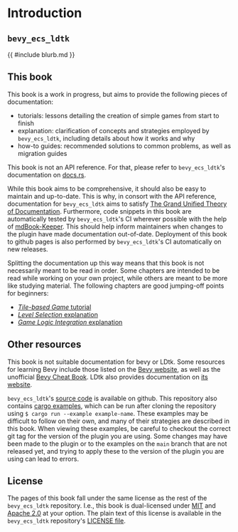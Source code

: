 # Introduction

## `bevy_ecs_ldtk`

{{ #include blurb.md }}

## This book
This book is a work in progress, but aims to provide the following pieces of documentation:
- tutorials: lessons detailing the creation of simple games from start to finish
- explanation: clarification of concepts and strategies employed by `bevy_ecs_ldtk`, including details about how it works and why
- how-to guides: recommended solutions to common problems, as well as migration guides

This book is not an API reference.
For that, please refer to `bevy_ecs_ldtk`'s documentation on [docs.rs](https://docs.rs/bevy_ecs_ldtk/).

While this book aims to be comprehensive, it should also be easy to maintain and up-to-date.
This is why, in consort with the API reference, documentation for `bevy_ecs_ldtk` aims to satisfy [The Grand Unified Theory of Documentation](https://documentation.divio.com/).
Furthermore, code snippets in this book are automatically tested by `bevy_ecs_ldtk`'s CI wherever possible with the help of [mdBook-Keeper](https://github.com/tfpk/mdbook-keeper/).
This should help inform maintainers when changes to the plugin have made documentation out-of-date.
Deployment of this book to github pages is also performed by `bevy_ecs_ldtk`'s CI automatically on new releases.

Splitting the documentation up this way means that this book is not necessarily meant to be read in order.
Some chapters are intended to be read while working on your own project, while others are meant to be more like studying material.
The following chapters are good jumping-off points for beginners:
- [*Tile-based Game* tutorial](tutorials/tile-based-game/index.html)
- [*Level Selection* explanation](explanation/level-selection.md)
- [*Game Logic Integration* explanation](explanation/game-logic-integration.md)

## Other resources
This book is not suitable documentation for bevy or LDtk.
Some resources for learning Bevy include those listed on the [Bevy website](https://bevyengine.org/learn), as well as the unofficial [Bevy Cheat Book](https://bevy-cheatbook.github.io/).
LDtk also provides documentation on [its website](https://ldtk.io/docs/).

`bevy_ecs_ldtk`'s [source code](https://github.com/Trouv/bevy_ecs_ldtk) is available on github.
This repository also contains [cargo examples](https://github.com/Trouv/bevy_ecs_ldtk/tree/v0.11.0/examples), which can be run after cloning the repository using `$ cargo run --example example-name`. <!-- x-release-please-version -->
These examples may be difficult to follow on their own, and many of their strategies are described in this book.
When viewing these examples, be careful to checkout the correct git tag for the version of the plugin you are using.
Some changes may have been made to the plugin or to the examples on the `main` branch that are not released yet, and trying to apply these to the version of the plugin you are using can lead to errors.

## License
The pages of this book fall under the same license as the rest of the `bevy_ecs_ldtk` repository.
I.e., this book is dual-licensed under [MIT](http://opensource.org/licenses/MIT) and [Apache 2.0](http://www.apache.org/licenses/LICENSE-2.0) at your option.
The plain text of this license is available in the `bevy_ecs_ldtk` repository's [LICENSE file](https://github.com/Trouv/bevy_ecs_ldtk/blob/main/LICENSE).
